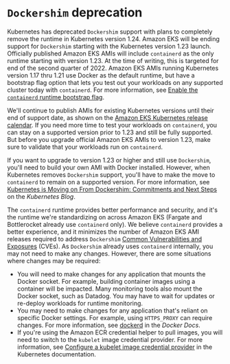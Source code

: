 # `Dockershim` deprecation<a name="dockershim-deprecation"></a>

Kubernetes has deprecated `Dockershim` support with plans to completely remove the runtime in Kubernetes version 1\.24\. Amazon EKS will be ending support for `Dockershim` starting with the Kubernetes version 1\.23 launch\. Officially published Amazon EKS AMIs will include `containerd` as the only runtime starting with version 1\.23\. At the time of writing, this is targeted for end of the second quarter of 2022\. Amazon EKS AMIs running Kubernetes version 1\.17 thru 1\.21 use Docker as the default runtime, but have a bootstrap flag option that lets you test out your workloads on any supported cluster today with `containerd`\. For more information, see [Enable the `containerd` runtime bootstrap flag](eks-optimized-ami.md#containerd-bootstrap)\.

We'll continue to publish AMIs for existing Kubernetes versions until their end of support date, as shown on the [Amazon EKS Kubernetes release calendar](kubernetes-versions.md#kubernetes-release-calendar)\. If you need more time to test your workloads on `containerd`, you can stay on a supported version prior to 1\.23 and still be fully supported\. But before you upgrade official Amazon EKS AMIs to version 1\.23, make sure to validate that your workloads run on `containerd`\. 

If you want to upgrade to version 1\.23 or higher and still use `Dockershim`, you'll need to build your own AMI with Docker installed\. However, when Kubernetes removes `Dockershim` support, you'll have to make the move to `containerd` to remain on a supported version\. For more information, see [Kubernetes is Moving on From Dockershim: Commitments and Next Steps](https://kubernetes.io/blog/2022/01/07/kubernetes-is-moving-on-from-dockershim/) on the *Kubernetes Blog*\.

The `containerd` runtime provides better performance and security, and it's the runtime we're standardizing on across Amazon EKS \(Fargate and Bottlerocket already use `containerd` only\)\. We believe `containerd` provides a better experience, and it minimizes the number of Amazon EKS AMI releases required to address `Dockershim` [Common Vulnerabilities and Exposures](https://cve.mitre.org/) \(CVEs\)\. As `Dockershim` already uses `containerd` internally, you may not need to make any changes\. However, there are some situations where changes may be required:
+ You will need to make changes for any application that mounts the Docker socket\. For example, building container images using a container will be impacted\. Many monitoring tools also mount the Docker socket, such as Datadog\. You may have to wait for updates or re\-deploy workloads for runtime monitoring\.
+ You may need to make changes for any application that's reliant on specific Docker settings\. For example, using `HTTPS_PROXY` can require changes\. For more information, see [dockerd](https://docs.docker.com/engine/reference/commandline/dockerd/) in the *Docker Docs*\.
+ If you're using the Amazon ECR credential helper to pull images, you will need to switch to the `kubelet` image credential provider\. For more information, see [Configure a kubelet image credential provider](https://kubernetes.io/docs/tasks/kubelet-credential-provider/kubelet-credential-provider/) in the Kubernetes documentation\.